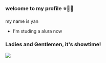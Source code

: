 ### welcome to my profile ⭐🔮💜

my name is yan

 - I'm studing a alura now

### Ladies and Gentlemen, it's showtime!
![](https://media1.tenor.com/m/7RSCNTwDSwUAAAAC/detective-conan-magic-kaito.gif)
